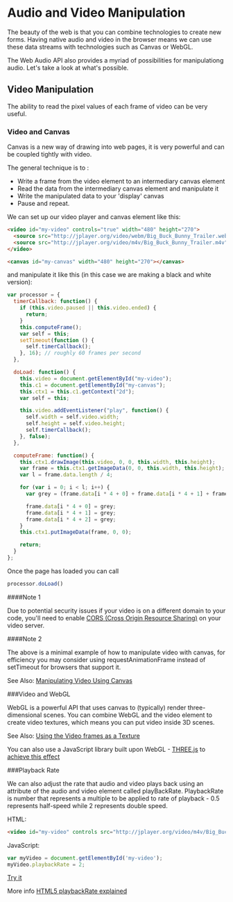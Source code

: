 Audio and Video Manipulation
============================

The beauty of the web is that you can combine technologies to create new forms. Having native audio and video in the browser means we can use these data streams with technologies such as Canvas or WebGL.

The Web Audio API also provides a myriad of possibilities for manipulationg audio. Let's take a look at what's possible.


Video Manipulation
------------------

The ability to read the pixel values of each frame of video can be very useful.

### Video and Canvas

Canvas is a new way of drawing into web pages, it is very powerful and can be coupled tightly with video.

The general technique is to :

- Write a frame from the video element to an intermediary canvas element
- Read the data from the intermediary canvas element and manipulate it
- Write the manipulated data to your 'display' canvas
- Pause and repeat.

We can set up our video player and canvas element like this:

`````html
<video id="my-video" controls="true" width="480" height="270">
  <source src="http://jplayer.org/video/webm/Big_Buck_Bunny_Trailer.webm" type="video/webm">
  <source src="http://jplayer.org/video/m4v/Big_Buck_Bunny_Trailer.m4v" type="video/mp4">
</video>

<canvas id="my-canvas" width="480" height="270"></canvas>
`````

and manipulate it like this (in this case we are making a black and white version):

`````javascript
var processor = {  
  timerCallback: function() {  
    if (this.video.paused || this.video.ended) {  
      return;  
    }  
    this.computeFrame();  
    var self = this;  
    setTimeout(function () {  
      self.timerCallback();  
    }, 16); // roughly 60 frames per second  
  }, 

  doLoad: function() { 
    this.video = document.getElementById("my-video"); 
    this.c1 = document.getElementById("my-canvas"); 
    this.ctx1 = this.c1.getContext("2d"); 
    var self = this;  

    this.video.addEventListener("play", function() { 
      self.width = self.video.width;  
      self.height = self.video.height;  
      self.timerCallback(); 
    }, false); 
  },  

  computeFrame: function() { 
    this.ctx1.drawImage(this.video, 0, 0, this.width, this.height); 
    var frame = this.ctx1.getImageData(0, 0, this.width, this.height); 
    var l = frame.data.length / 4;  

    for (var i = 0; i < l; i++) {
      var grey = (frame.data[i * 4 + 0] + frame.data[i * 4 + 1] + frame.data[i * 4 + 2]) / 3; 

      frame.data[i * 4 + 0] = grey; 
      frame.data[i * 4 + 1] = grey; 
      frame.data[i * 4 + 2] = grey; 
    } 
    this.ctx1.putImageData(frame, 0, 0); 

    return; 
  } 
};  
`````

Once the page has loaded you can call 
`````javascript
processor.doLoad()
`````

####Note 1

Due to potential security issues if your video is on a different domain to your code, you'll need to enable [CORS (Cross Origin Resource Sharing)](http://en.wikipedia.org/wiki/Cross-origin_resource_sharing) on your video server.

####Note 2

The above is a minimal example of how to manipulate video with canvas, for efficiency you may consider using requestAnimationFrame instead of setTimeout for browsers that support it. 

See Also: [Manipulating Video Using Canvas](https://developer.mozilla.org/en-US/docs/Web/HTML/Manipulating_video_using_canvas)

###Video and WebGL

WebGL is a powerful API that uses canvas to (typically) render three-dimensional scenes. You can combine WebGL and the video element to create video textures, which means you can put video inside 3D scenes.

See Also: [Using the Video frames as a Texture](https://developer.mozilla.org/en-US/docs/Web/WebGL/Animating_textures_in_WebGL#Using_the_video_frames_as_a_texture)

You can also use a JavaScript library built upon WebGL - [THREE.js](http://threejs.org) to [achieve this effect](http://stemkoski.github.io/Three.js/Video.html) 

###Playback Rate

We can also adjust the rate that audio and video plays back using an attribute of the audio and video element called playBackRate. PlaybackRate is number that represents a multiple to be applied to rate of playback - 0.5 represents half-speed while 2 represents double speed.

HTML:
`````html
<video id="my-video" controls src="http://jplayer.org/video/m4v/Big_Buck_Bunny_Trailer.m4v"></video>
`````

JavaScript:
`````javascript
var myVideo = document.getElementById('my-video');
myVideo.playbackRate = 2;
`````

[Try it](http://jsbin.com/qomuvefu/2/edit)

More info [HTML5 playbackRate explained](https://developer.mozilla.org/en-US/Apps/Build/Manipulating_media/HTML5_playbackRate_explained)


